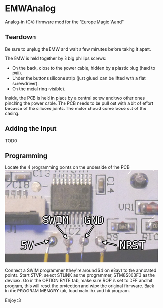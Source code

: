 # EMWAnalog
Analog-in (CV) firmware mod for the "Europe Magic Wand"

## Teardown
Be sure to unplug the EMW and wait a few minutes before taking it apart.

The EMW is held together by 3 big phillips screws:
* On the back, close to the power cable, hidden by a plastic plug (hard to pull).
* Under the buttons silicone strip (just glued, can be lifted with a flat screwdriver).
* On the metal ring (visible).

Inside, the PCB is held in place by a central screw and two other ones pinching the power cable.
The PCB needs to be pull out with a bit of effort because of the silicone joints. The motor should come loose out of the casing.

## Adding the input
TODO

## Programming
Locate the 4 programming points on the underside of the PCB:
![EMW](/pcb.jpg)

Connect a SWIM programmer (they're around $4 on eBay) to the annotated points.
Start STVP, select STLINK as the programmer, STM8S003F3 as the devicex.
Go in the OPTION BYTE tab, make sure ROP is set to OFF and hit program, this will reset the protection and wipe the original firmware.
Back in the PROGRAM MEMORY tab, load main.ihx and hit program.

Enjoy :3
